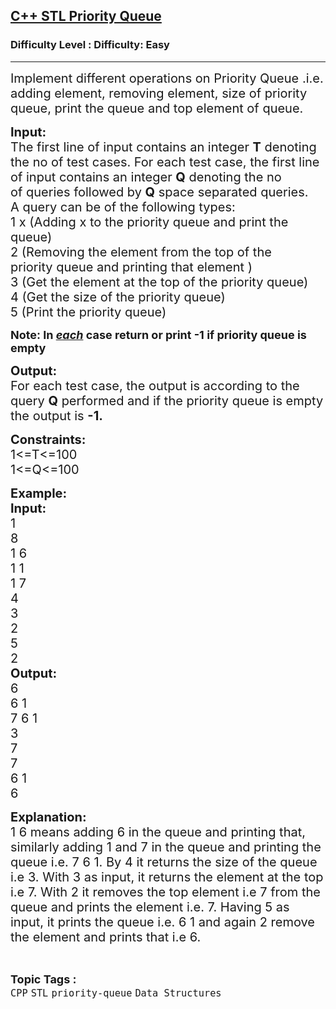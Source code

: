<h2><a href="https://www.geeksforgeeks.org/problems/c-stl-priority-queue/1?page=1&category=priority-queue&difficulty=Easy&sortBy=submissions">C++ STL Priority Queue</a></h2><h3>Difficulty Level : Difficulty: Easy</h3><hr><div class="problems_problem_content__Xm_eO"><p><span style="font-size:20px">Implement different operations on Priority Queue .i.e. adding element, removing element, size of priority queue, print the queue and top element of queue.&nbsp;</span></p>

<p><span style="font-size:20px"><strong>Input:</strong><br>
The first line of input contains an integer&nbsp;<strong>T</strong>&nbsp;denoting the no of test&nbsp;cases. For each test case, the first line of input contains an integer&nbsp;<strong>Q</strong>&nbsp;denoting the no of&nbsp;queries followed by&nbsp;<strong>Q</strong>&nbsp;space separated&nbsp;queries.&nbsp;<br>
A query can be of the following types:<br>
1 x (Adding x to the priority queue and print the queue)<br>
2 (Removing the element from the top of the priority&nbsp;queue and printing that element )<br>
3 (Get the element at the top of the priority queue)<br>
4 (Get the size of the priority queue)<br>
5 (Print the priority queue)&nbsp;</span></p>

<p><strong><span style="font-size:18px">Note: In&nbsp;<em><u>each</u></em>&nbsp;case return or print -1 if priority queue is empty</span></strong></p>

<p><span style="font-size:20px"><strong>Output:</strong><br>
For each test case, the output is according to the query&nbsp;<strong>Q</strong>&nbsp;performed&nbsp;and if the priority queue is empty the output is&nbsp;<strong>-1.</strong></span></p>

<p><span style="font-size:20px"><strong>Constraints:</strong><br>
1&lt;=T&lt;=100<br>
1&lt;=Q&lt;=100</span></p>

<p><span style="font-size:20px"><strong>Example:<br>
Input:</strong><br>
1<br>
8<br>
1 6<br>
1 1<br>
1 7<br>
4<br>
3<br>
2<br>
5<br>
2<br>
<strong>Output:</strong><br>
6<br>
6 1<br>
7 6 1<br>
3<br>
7<br>
7&nbsp;<br>
6 1&nbsp;<br>
6</span></p>

<p><strong><span style="font-size:20px">Explanation:</span></strong><br>
<span style="font-size:20px">1 6 means adding 6 in the queue and printing that, similarly adding 1 and 7 in the queue and printing the queue i.e. 7 6 1. By 4 it returns the size of the queue i.e 3. With 3 as input, it returns the element at the top i.e 7. With 2 it removes the top element i.e 7 from the queue and prints the element i.e. 7. Having 5 as input, it prints the queue i.e. 6 1 and again 2 remove the element and prints that i.e 6.</span></p>
</div><br><p><span style=font-size:18px><strong>Topic Tags : </strong><br><code>CPP</code>&nbsp;<code>STL</code>&nbsp;<code>priority-queue</code>&nbsp;<code>Data Structures</code>&nbsp;